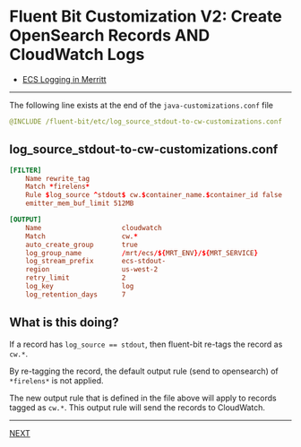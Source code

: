 # Fluent Bit Customization V2: Create OpenSearch Records AND CloudWatch Logs

- [ECS Logging in Merritt](README.md)

---

The following line exists at the end of the `java-customizations.conf` file

```yaml
@INCLUDE /fluent-bit/etc/log_source_stdout-to-cw-customizations.conf
```

## log_source_stdout-to-cw-customizations.conf

```conf
[FILTER]
    Name rewrite_tag
    Match *firelens*
    Rule $log_source ^stdout$ cw.$container_name.$container_id false
    emitter_mem_buf_limit 512MB

[OUTPUT]
    Name                    cloudwatch
    Match                   cw.*
    auto_create_group       true
    log_group_name          /mrt/ecs/${MRT_ENV}/${MRT_SERVICE}
    log_stream_prefix       ecs-stdout-       
    region                  us-west-2
    retry_limit             2
    log_key                 log
    log_retention_days      7
```

## What is this doing?

If a record has `log_source == stdout`, then fluent-bit re-tags the record as `cw.*`.

By re-tagging the record, the default output rule (send to opensearch) of `*firelens*` is not applied.

The new output rule that is defined in the file above will apply to records tagged as `cw.*`.  This output rule will send the records to CloudWatch.

---

[NEXT](fluent-bit-command-line-testing.md)